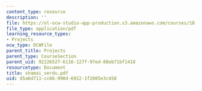 ```yaml
---
content_type: resource
description: ''
file: https://ol-ocw-studio-app-production.s3.amazonaws.com/courses/18-996-random-matrix-theory-and-its-applications-spring-2004/d5a6d711cc66990d69221f2805e3c458_shamai_verdu.pdf
file_type: application/pdf
learning_resource_types:
- Projects
ocw_type: OCWFile
parent_title: Projects
parent_type: CourseSection
parent_uid: 92226527-6116-127f-97ed-88eb71bf1418
resourcetype: Document
title: shamai_verdu.pdf
uid: d5a6d711-cc66-990d-6922-1f2805e3c458
---
```

